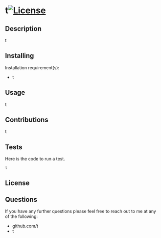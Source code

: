  # t[![License](https://img.shields.io/badge/License-Apache%202.0-blue.svg)](https://opensource.org/licenses/Apache-2.0)
 ## Description
 t
 ## Installing
 Installation requirement(s): 
 * t
 ## Usage
 t
 ## Contributions
 t
 ## Tests
 Here is the code to run a test.
 ```
 t
 ```
 ## License
 
 ## Questions
 If you have any further questions please feel free to reach out to me at any of the following: 

 * github.com/t
 * t
